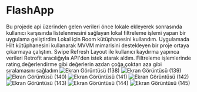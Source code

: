 # FlashApp
Bu projede api üzerinden gelen verileri önce lokale ekleyerek sonrasında kullanıcı karşısında listelenmesini sağlayan lokal filtreleme işlemi yapan bir uygulama geliştirdim
Lokal için Room kütüphanesini kullandım.
Uygulamada Hilt kütüphanesini kullanarak MVVM mimarisini destekleyen bir proje ortaya çıkarmaya çalıştım.
Swipe Refresh Layout ile kullanıcı kaydırma yapınca verileri Retrofit aracılığıyla API'den istek atarak aldım.
Filtreleme işlemlerinde rating,değerlendirme gibi değerlerin azdan çoğa,çoktan aza gibi sıralamasını sağladım
![Ekran Görüntüsü (138)](https://github.com/Cntrk01/FlashApp/assets/98031686/6ffa4319-aed3-43c2-ae0a-04d15ea18a8f)
![Ekran Görüntüsü (139)](https://github.com/Cntrk01/FlashApp/assets/98031686/eb851505-dacb-45da-8993-ac069d6c9523)
![Ekran Görüntüsü (140)](https://github.com/Cntrk01/FlashApp/assets/98031686/73af0d72-9bae-42a6-afca-eff48052692c)
![Ekran Görüntüsü (141)](https://github.com/Cntrk01/FlashApp/assets/98031686/a2808885-8680-4d6a-8f73-2fd571b2211e)
![Ekran Görüntüsü (142)](https://github.com/Cntrk01/FlashApp/assets/98031686/83981071-2e5a-489d-a89e-03b2cfd4dc52)
![Ekran Görüntüsü (143)](https://github.com/Cntrk01/FlashApp/assets/98031686/59e5fb49-f306-4c88-9c63-1ec408aaba76)
![Ekran Görüntüsü (144)](https://github.com/Cntrk01/FlashApp/assets/98031686/9afdf0d5-be71-427b-987e-0d5c1c6763bf)
![Ekran Görüntüsü (145)](https://github.com/Cntrk01/FlashApp/assets/98031686/6d8393ad-62bf-4fd4-b55a-6bf08787075b)
